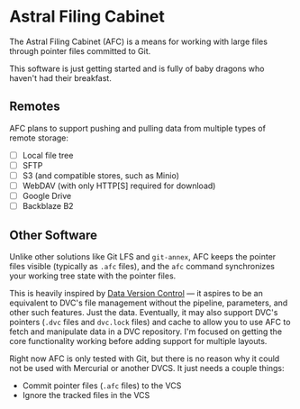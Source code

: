 # Astral Filing Cabinet

The Astral Filing Cabinet (AFC) is a means for working with large files through
pointer files committed to Git.

This software is just getting started and is fully of baby dragons who haven't
had their breakfast.

## Remotes

AFC plans to support pushing and pulling data from multiple types of remote
storage:

- [ ] Local file tree
- [ ] SFTP
- [ ] S3 (and compatible stores, such as Minio)
- [ ] WebDAV (with only HTTP[S] required for download)
- [ ] Google Drive
- [ ] Backblaze B2

## Other Software

Unlike other solutions like Git LFS and `git-annex`, AFC keeps the pointer files
visible (typically as `.afc` files), and the `afc` command synchronizes your
working tree state with the pointer files.

This is heavily inspired by [Data Version Control][dvc] — it aspires to be an
equivalent to DVC's file management without the pipeline, parameters, and other
such features.  Just the data.  Eventually, it may also support DVC's pointers
(`.dvc` files and `dvc.lock` files) and cache to allow you to use AFC to fetch
and manipulate data in a DVC repository.  I'm focused on getting the core
functionality working before adding support for multiple layouts.

Right now AFC is only tested with Git, but there is no reason why it could not
be used with Mercurial or another DVCS.  It just needs a couple things:

- Commit pointer files (`.afc` files) to the VCS
- Ignore the tracked files in the VCS

[dvc]: https://dvc.org
